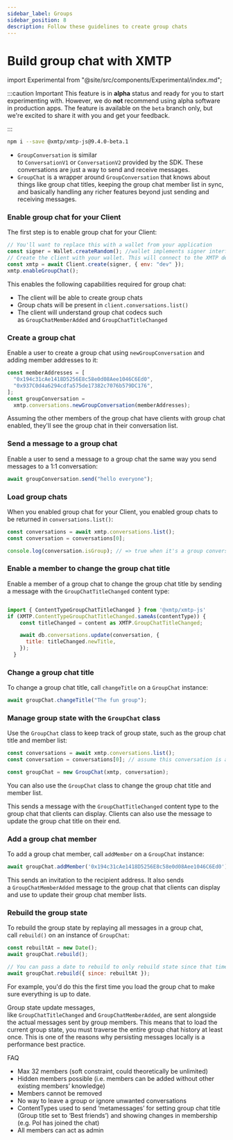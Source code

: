```yaml
---
sidebar_label: Groups
sidebar_position: 8
description: Follow these guidelines to create group chats
---
```


# Build group chat with XMTP

import Experimental from "@site/src/components/Experimental/index.md";

:::caution Important
This feature is in **alpha** status and ready for you to start experimenting with. However, we do **not** recommend using alpha software in production apps. The feature is available on the `beta` branch only, but we're excited to share it with you and get your feedback.

:::

```bash
npm i --save @xmtp/xmtp-js@9.4.0-beta.1
```

- `GroupConversation` is similar to `ConversationV1` or `ConversationV2` provided by the SDK. These conversations are just a way to send and receive messages.
- `GroupChat` is a wrapper around `GroupConversation` that knows about things like group chat titles, keeping the group chat member list in sync, and basically handling any richer features beyond just sending and receiving messages.

<Experimental />

### Enable group chat for your Client

The first step is to enable group chat for your Client:

```jsx
// You'll want to replace this with a wallet from your application
const signer = Wallet.createRandom(); //wallet implements signer interface
// Create the client with your wallet. This will connect to the XMTP development network by default
const xmtp = await Client.create(signer, { env: "dev" });
xmtp.enableGroupChat();
```

This enables the following capabilities required for group chat:

- The client will be able to create group chats
- Group chats will be present in `client.conversations.list()`
- The client will understand group chat codecs such as `GroupChatMemberAdded` and `GroupChatTitleChanged`

### Create a group chat

Enable a user to create a group chat using `newGroupConversation` and adding member addresses to it:

```jsx
const memberAddresses = [
  "0x194c31cAe1418D5256E8c58e0d08Aee1046C6Ed0",
  "0x937C0d4a6294cdfa575de17382c7076b579DC176",
];
const groupConversation =
  xmtp.conversations.newGroupConversation(memberAddresses);
```

Assuming the other members of the group chat have clients with group chat enabled, they'll see the group chat in their conversation list.

### Send a message to a group chat

Enable a user to send a message to a group chat the same way you send messages to a 1:1 conversation:

```jsx
await groupConversation.send("hello everyone");
```

### Load group chats

When you enabled group chat for your Client, you enabled group chats to be returned in `conversations.list()`:

```jsx
const conversations = await xmtp.conversations.list();
const conversation = conversations[0];

console.log(conversation.isGroup); // => true when it's a group conversation
```

### Enable a member to change the group chat title

Enable a member of a group chat to change the group chat title by sending a message with the `GroupChatTitleChanged` content type:

```jsx

import { ContentTypeGroupChatTitleChanged } from '@xmtp/xmtp-js'
if (XMTP.ContentTypeGroupChatTitleChanged.sameAs(contentType)) {
    const titleChanged = content as XMTP.GroupChatTitleChanged;

    await db.conversations.update(conversation, {
      title: titleChanged.newTitle,
    });
  }

```

### Change a group chat title

To change a group chat title, call `changeTitle` on a `GroupChat` instance:

```jsx
await groupChat.changeTitle("The fun group");
```

### Manage group state with the `GroupChat` class

Use the `GroupChat` class to keep track of group state, such as the group chat title and member list:

```jsx
const conversations = await xmtp.conversations.list();
const conversation = conversations[0]; // assume this conversation is a group conversation

const groupChat = new GroupChat(xmtp, conversation);
```

You can also use the `GroupChat` class to change the group chat title and member list.

This sends a message with the `GroupChatTitleChanged` content type to the group chat that clients can display. Clients can also use the message to update the group chat title on their end.

### Add a group chat member

To add a group chat member, call `addMember` on a `GroupChat` instance:

```jsx
await groupChat.addMember('0x194c31cAe1418D5256E8c58e0d08Aee1046C6Ed0')`
```

This sends an invitation to the recipient address. It also sends a `GroupChatMemberAdded` message to the group chat that clients can display and use to update their group chat member lists.

### Rebuild the group state

To rebuild the group state by replaying all messages in a group chat, call `rebuild()` on an instance of `GroupChat`:

```jsx
const rebuiltAt = new Date();
await groupChat.rebuild();

// You can pass a date to rebuild to only rebuild state since that time
await groupChat.rebuild({ since: rebuiltAt });
```

For example, you'd do this the first time you load the group chat to make sure everything is up to date.

Group state update messages, like `GroupChatTitleChanged` and `GroupChatMemberAdded`, are sent alongside the actual messages sent by group members. This means that to load the current group state, you must traverse the entire group chat history at least once. This is one of the reasons why persisting messages locally is a performance best practice.

FAQ

- Max 32 members (soft constraint, could theoretically be unlimited)
- Hidden members possible (i.e. members can be added without other existing members’ knowledge)
- Members cannot be removed
- No way to leave a group or ignore unwanted conversations
- ContentTypes used to send ‘metamessages’ for setting group chat title (Group title set to ‘Best friends’) and showing changes in membership (e.g. Pol has joined the chat)
- All members can act as admin
